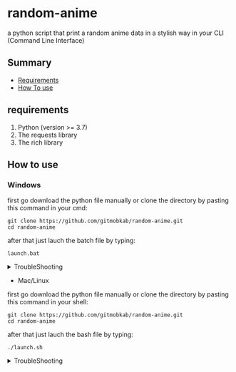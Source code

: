 # random-anime

a python script that print a random anime data in a stylish way in your CLI (Command Line Interface)

## Summary

- [Requirements](#requirements)
- [How To use](#how-to-use)

## requirements 

1. Python (version >= 3.7)
2. The requests library
3. The rich library

## How to use 

### Windows

first go download the python file manually or clone the directory by pasting this command in your cmd:

```
git clone https://github.com/gitmobkab/random-anime.git
cd random-anime
```

after that just lauch the batch file by typing:

```
launch.bat
```
<details>

<summary>TroubleShooting</summary>

if you encounter problems while launching the batch file such as:

- Python is not installed
- invalid command syntax and the script exiting out of nowwhere

you can try to manually launch the python file with:

```
python random_anime.py
```

</details>

- Mac/Linux

first go download the python file manually or clone the directory by pasting this command in your shell:

```
git clone https://github.com/gitmobkab/random-anime.git
cd random-anime
```

after that just lauch the bash file by typing:

```
./launch.sh
```

<details>

<summary>TroubleShooting</summary>

if you encounter problems while launching the bash file such as:

- Python is not installed
- invalid command syntax and the script exiting out of nowwhere

you can try to manually launch the python file with:

```
python random_anime.py
```

</details>
